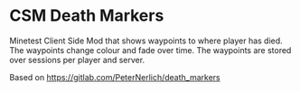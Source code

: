 # CSM Death Markers
Minetest Client Side Mod that shows waypoints to where player has died. The waypoints change colour and fade over time.
The waypoints are stored over sessions per player and server.

Based on https://gitlab.com/PeterNerlich/death_markers
